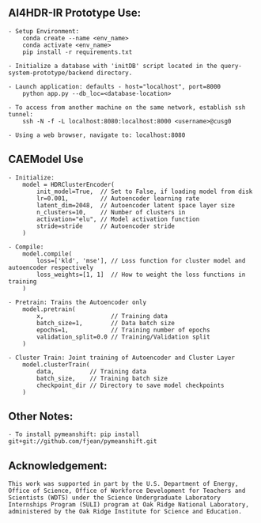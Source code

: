 ## AI4HDR-IR Prototype Use:
    - Setup Environment:
        conda create --name <env_name>
        conda activate <env_name>
        pip install -r requirements.txt

    - Initialize a database with 'initDB' script located in the query-system-prototype/backend directory.
    
    - Launch application: defaults - host="localhost", port=8000
        python app.py --db_loc=<database-location>

    - To access from another machine on the same network, establish ssh tunnel: 
        ssh -N -f -L localhost:8080:localhost:8000 <username>@cusg0 

    - Using a web browser, navigate to: localhost:8080
    

## CAEModel Use
    - Initialize:
        model = HDRClusterEncoder(
            init_model=True,  // Set to False, if loading model from disk
            lr=0.001,         // Autoencoder learning rate
            latent_dim=2048,  // Autoencoder latent space layer size
            n_clusters=10,    // Number of clusters in 
            activation="elu", // Model activation function
            stride=stride     // Autoencoder stride
        )

    - Compile:
        model.compile(
            loss=['kld', 'mse'], // Loss function for cluster model and autoencoder respectively
            loss_weights=[1, 1]  // How to weight the loss functions in training
        )

    - Pretrain: Trains the Autoencoder only
        model.pretrain(
            x,                   // Training data 
            batch_size=1,        // Data batch size
            epochs=1,            // Training number of epochs
            validation_split=0.0 // Training/Validation split
        )

    - Cluster Train: Joint training of Autoencoder and Cluster Layer
        model.clusterTrain(
            data,          // Training data
            batch_size,    // Training batch size
            checkpoint_dir // Directory to save model checkpoints
        )


## Other Notes:
    
    - To install pymeanshift: pip install git+git://github.com/fjean/pymeanshift.git


## Acknowledgement:
    This work was supported in part by the U.S. Department of Energy, Office of Science, Office of Workforce Development for Teachers and Scientists (WDTS) under the Science Undergraduate Laboratory Internships Program (SULI) program at Oak Ridge National Laboratory, administered by the Oak Ridge Institute for Science and Education.